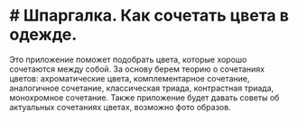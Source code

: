# #  Шпаргалка. Как сочетать цвета в одежде.

Это приложение поможет подобрать цвета, которые хорошо сочетаются между собой.
 За основу берем теорию о сочетаниях цветов: ахроматические цвета,  комплементарное сочетание, аналогичное сочетание, классическая триада, контрастная триада, монохромное сочетание.
 Также приложение будет давать советы об актуальных сочетаниях цветах, возможно фото образов.

